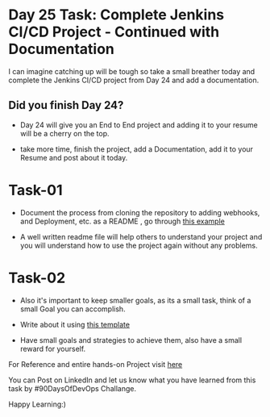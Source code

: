 # Day 25 Task: Complete Jenkins CI/CD Project - Continued with Documentation

I can imagine catching up will be tough so take a small breather today and complete the Jenkins CI/CD project from Day 24 and add a documentation.

## Did you finish Day 24?

- Day 24 will give you an End to End project and adding it to your resume will be a cherry on the top.

- take more time, finish the project, add a Documentation, add it to your Resume and post about it today.

  
# Task-01
- Document the process from cloning the repository to adding webhooks, and Deployment, etc. as a README , go through [this example](https://github.com/LondheShubham153/fynd-my-movie/blob/master/README.md)

  
- A well written readme file will help others to understand your project and you will understand how to use the project again without any problems.

  

# Task-02
- Also it's important to keep smaller goals, as its a small task, think of a small Goal you can accomplish.

- Write about it using [this template](https://www.linkedin.com/posts/shubhamlondhe1996_taking-resolutions-and-having-goals-for-an-activity-7023858409762373632-s2J8?utm_source=share&utm_medium=member_desktop)

  
- Have small goals and strategies to achieve them, also have a small reward for yourself.

  

For Reference and entire hands-on Project visit [here](https://youtu.be/nplH3BzKHPk)


You can Post on LinkedIn and let us know what you have learned from this task by #90DaysOfDevOps Challange.

Happy Learning:)